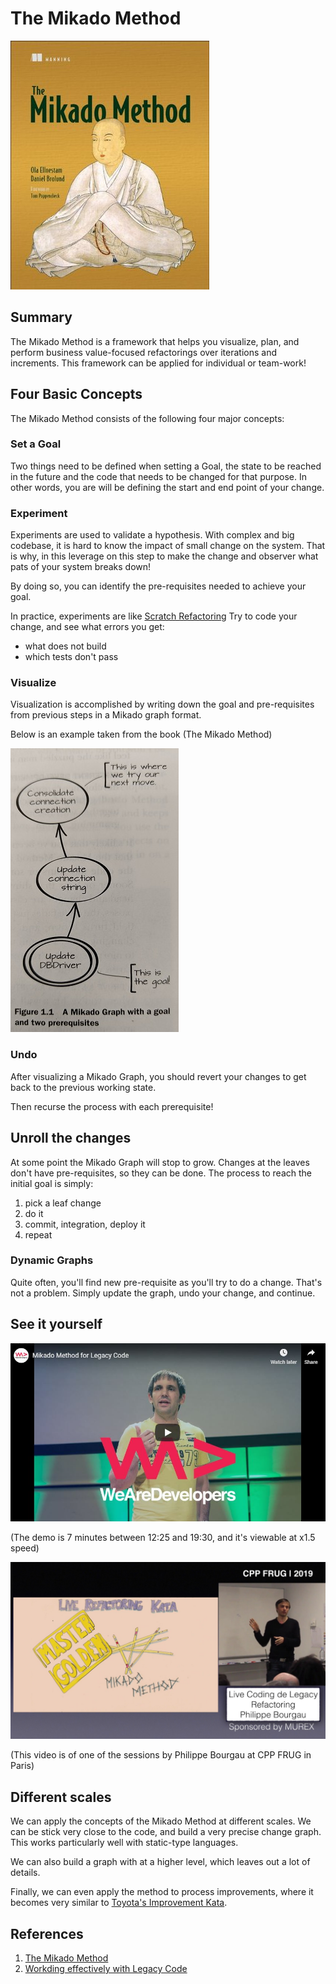 # The Mikado Method

[![Cover of the book the mikado method](../images/mikado-method-cover.jpg)](https://www.goodreads.com/book/show/17974534-the-mikado-method)

## Summary
The Mikado Method is a framework that helps you visualize, plan, and perform 
business value-focused refactorings over iterations and increments. This 
framework can be applied for individual or team-work! 

## Four Basic Concepts 
The Mikado Method consists of the following four major concepts: 

### Set a Goal
Two things need to be defined when setting a Goal, the state to be reached in 
the future and the code that needs to be changed for that purpose. In other 
words, you are will be defining the start and end point of your change. 

### Experiment 
Experiments are used to validate a hypothesis. With complex and big codebase, 
it is hard to know the impact of small change on the system. That is why, in 
this leverage on this step to make the change and observer what pats of your 
system breaks down!

By doing so, you can identify the pre-requisites needed to achieve your goal.

In practice, experiments are like [Scratch Refactoring](https://www.goodreads.com/book/show/44919.Working_Effectively_with_Legacy_Code)
Try to code your change, and see what errors you get:

* what does not build
* which tests don't pass

### Visualize 
Visualization is accomplished by writing down the goal and pre-requisites from
previous steps in a Mikado graph format.

Below is an example taken from the book (The Mikado Method) 

![IMAGE](../images/mikado-method-visualize-example.jpg)

### Undo  
After visualizing a Mikado Graph, you should revert your changes to get back to
the previous working state.

Then recurse the process with each prerequisite!

## Unroll the changes
At some point the Mikado Graph will stop to grow. Changes at the leaves don't
have pre-requisites, so they can be done. The process to reach the initial goal
is simply:

1. pick a leaf change
2. do it
3. commit, integration, deploy it
4. repeat

### Dynamic Graphs
Quite often, you'll find new pre-requisite as you'll try to do a change. That's
not a problem. Simply update the graph, undo your change, and continue.

## See it yourself

[![Video of a demo of the Mikado Method](../images/Mikado%20Method%20for%20Legacy%20Code%20-%20YouTube.jpg)](https://www.youtube.com/watch?v=qvlkyJ26PGc&start=745)

(The demo is 7 minutes between 12:25 and 19:30, and it's viewable at x1.5 speed)

[![Live Coding de Refactoring by Philippe - French Version](../images/CPP%20FRUG%20-%20YouTube.jpg)](https://youtu.be/Xp7YeQsV9L4?t=868)

(This video is of one of the sessions by Philippe Bourgau at CPP FRUG in Paris)

## Different scales

We can apply the concepts of the Mikado Method at different scales. We can be
stick very close to the code, and build a very precise change graph. This works
particularly well with static-type languages.

We can also build a graph with at a higher level, which leaves out a lot of
details.

Finally, we can even apply the method to process improvements, where it becomes
very similar to [Toyota's Improvement Kata](https://en.wikipedia.org/wiki/Toyota_Kata#The_Improvement_Kata).

## References 
1. [The Mikado Method](https://www.manning.com/books/the-mikado-method)
2. [Workding effectively with Legacy Code](https://www.goodreads.com/book/show/44919.Working_Effectively_with_Legacy_Code)